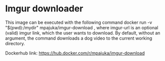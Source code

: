 # Imgur downloader

This image can be executed with the following command docker run -v "$(pwd):/mydir" mpajuka/imgur-download <imgur-url>, where imgur-url is an optional (valid) imgur link, which the user wants to download. By default, without an argument, the command downloads a dog video to the current working directory.

Dockerhub link: https://hub.docker.com/r/mpajuka/imgur-download
